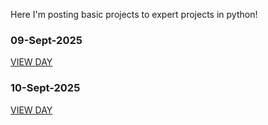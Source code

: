 Here I'm posting basic projects to expert projects in python!

### 09-Sept-2025

[VIEW DAY](https://github.com/JonathanManzanoDiaz/experting-python/blob/461508b5fc0b676ec97f3378f67600961d10bd39/diary/9-Sept-2025%20-%20First%20Day.md)

### 10-Sept-2025

[VIEW DAY](https://github.com/JonathanManzanoDiaz/experting-python/blob/461508b5fc0b676ec97f3378f67600961d10bd39/diary/9-Sept-2025%20-%20First%20Day.md)
